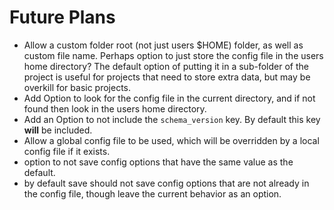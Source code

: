 # Future Plans

- Allow a custom folder root (not just users $HOME) folder, as well as custom
  file name. Perhaps option to just store the config file in the users home
  directory? The default option of putting it in a sub-folder of the project is
  useful for projects that need to store extra data, but may be overkill for
  basic projects.
- Add Option to look for the config file in the current directory, and if not
  found then look in the users home directory.
- Add an Option to not include the `schema_version` key. By default this key
  **will** be included.
- Allow a global config file to be used, which will be overridden by a local
  config file if it exists.
- option to not save config options that have the same value as the default.
- by default save should not save config options that are not already in the
  config file, though leave the current behavior as an option.
